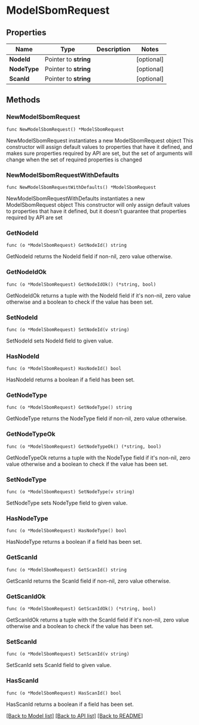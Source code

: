 # ModelSbomRequest

## Properties

Name | Type | Description | Notes
------------ | ------------- | ------------- | -------------
**NodeId** | Pointer to **string** |  | [optional] 
**NodeType** | Pointer to **string** |  | [optional] 
**ScanId** | Pointer to **string** |  | [optional] 

## Methods

### NewModelSbomRequest

`func NewModelSbomRequest() *ModelSbomRequest`

NewModelSbomRequest instantiates a new ModelSbomRequest object
This constructor will assign default values to properties that have it defined,
and makes sure properties required by API are set, but the set of arguments
will change when the set of required properties is changed

### NewModelSbomRequestWithDefaults

`func NewModelSbomRequestWithDefaults() *ModelSbomRequest`

NewModelSbomRequestWithDefaults instantiates a new ModelSbomRequest object
This constructor will only assign default values to properties that have it defined,
but it doesn't guarantee that properties required by API are set

### GetNodeId

`func (o *ModelSbomRequest) GetNodeId() string`

GetNodeId returns the NodeId field if non-nil, zero value otherwise.

### GetNodeIdOk

`func (o *ModelSbomRequest) GetNodeIdOk() (*string, bool)`

GetNodeIdOk returns a tuple with the NodeId field if it's non-nil, zero value otherwise
and a boolean to check if the value has been set.

### SetNodeId

`func (o *ModelSbomRequest) SetNodeId(v string)`

SetNodeId sets NodeId field to given value.

### HasNodeId

`func (o *ModelSbomRequest) HasNodeId() bool`

HasNodeId returns a boolean if a field has been set.

### GetNodeType

`func (o *ModelSbomRequest) GetNodeType() string`

GetNodeType returns the NodeType field if non-nil, zero value otherwise.

### GetNodeTypeOk

`func (o *ModelSbomRequest) GetNodeTypeOk() (*string, bool)`

GetNodeTypeOk returns a tuple with the NodeType field if it's non-nil, zero value otherwise
and a boolean to check if the value has been set.

### SetNodeType

`func (o *ModelSbomRequest) SetNodeType(v string)`

SetNodeType sets NodeType field to given value.

### HasNodeType

`func (o *ModelSbomRequest) HasNodeType() bool`

HasNodeType returns a boolean if a field has been set.

### GetScanId

`func (o *ModelSbomRequest) GetScanId() string`

GetScanId returns the ScanId field if non-nil, zero value otherwise.

### GetScanIdOk

`func (o *ModelSbomRequest) GetScanIdOk() (*string, bool)`

GetScanIdOk returns a tuple with the ScanId field if it's non-nil, zero value otherwise
and a boolean to check if the value has been set.

### SetScanId

`func (o *ModelSbomRequest) SetScanId(v string)`

SetScanId sets ScanId field to given value.

### HasScanId

`func (o *ModelSbomRequest) HasScanId() bool`

HasScanId returns a boolean if a field has been set.


[[Back to Model list]](../README.md#documentation-for-models) [[Back to API list]](../README.md#documentation-for-api-endpoints) [[Back to README]](../README.md)


